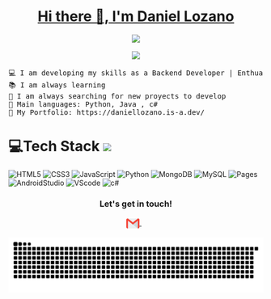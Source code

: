 <h1 align="center">
    <a href="https://daniellozano.is-a.dev/" target="_blank"> Hi there 👋, I'm Daniel Lozano</a>
</h1>

<p align="center">
    <a href="https://daniellozano.is-a.dev/" target="_blank">
        <img src="https://github.com/user-attachments/assets/a0ab0e62-864d-4fcb-b4ae-30e25613dc4b"/>
    </a>
</p>

<p align="center">
	<a href="https://github.com/Bouaskaoun">
		<img src="https://readme-typing-svg.herokuapp.com/?lines=Backend+Developer;Always%20developing%20my%20skills&center=true&width=380&height=45">
	</a>
</p>

<pre>
💻 I am developing my skills as a Backend Developer | Enthuastic about new technologies
📚 I am always learning
📝 I am always searching for new proyects to develop
🌟 Main languages: Python, Java , c#
👀 My Portfolio: https://daniellozano.is-a.dev/
</pre>

# 💻Tech Stack <img src = "https://media2.giphy.com/media/QssGEmpkyEOhBCb7e1/giphy.gif?cid=ecf05e47a0n3gi1bfqntqmob8g9aid1oyj2wr3ds3mg700bl&rid=giphy.gif" width = 32px>

![HTML5](https://img.shields.io/badge/html5-%23E34F26.svg?style=for-the-badge&logo=html5&logoColor=white) ![CSS3](https://img.shields.io/badge/css3-%231572B6.svg?style=for-the-badge&logo=css3&logoColor=white) ![JavaScript](https://img.shields.io/badge/javascript-%23323330.svg?style=for-the-badge&logo=javascript&logoColor=%23F7DF1E) ![Python](https://img.shields.io/badge/python-darkblue.svg?style=for-the-badge&logo=python&logoColor=white) ![MongoDB](https://img.shields.io/badge/MongoDB-%234ea94b.svg?style=for-the-badge&logo=mongodb&logoColor=white) ![MySQL](https://img.shields.io/badge/MySQL-005C84?style=for-the-badge&logo=mysql&logoColor=white) ![Pages](https://img.shields.io/badge/GitHub%20Pages-222222?style=for-the-badge&logo=GitHub%20Pages&logoColor=white) ![AndroidStudio](https://img.shields.io/badge/Android_Studio-3DDC84?style=for-the-badge&logo=android-studio&logoColor=white) ![VScode](https://img.shields.io/badge/VSCode-0078D4?style=for-the-badge&logo=visual%20studio%20code&logoColor=white) ![c#](https://img.shields.io/badge/C%23-239120?style=for-the-badge&logo=csharp&logoColor=white)
<div align="center">
  <h3><b>Let's get in touch! </b></h3>
  </div>
<p align="center">
<a href="mailto:danixt35@gmail.com" >
  <img align="center" alt="Daniel Lozano | Gmail" width="26px" src="https://github.com/SatYu26/SatYu26/blob/master/Assets/Gmail.svg" />
</a> &nbsp;&nbsp;
<p>
<p align="center">
  <img src="https://github.com/StefanosSt/StefanosSt/blob/main/github-user-contribution.svg" alt="snake">
</p>
